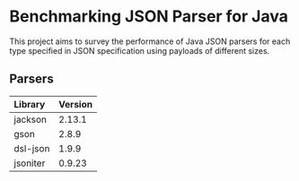# Benchmarking JSON Parser for Java

This project aims to survey the performance of Java JSON parsers for each type specified in JSON 
specification using payloads of different sizes.

## Parsers

| Library | Version |
|:------|:------|
|jackson|2.13.1| 
|gson|2.8.9|
|dsl-json|1.9.9| 
|jsoniter|0.9.23|

